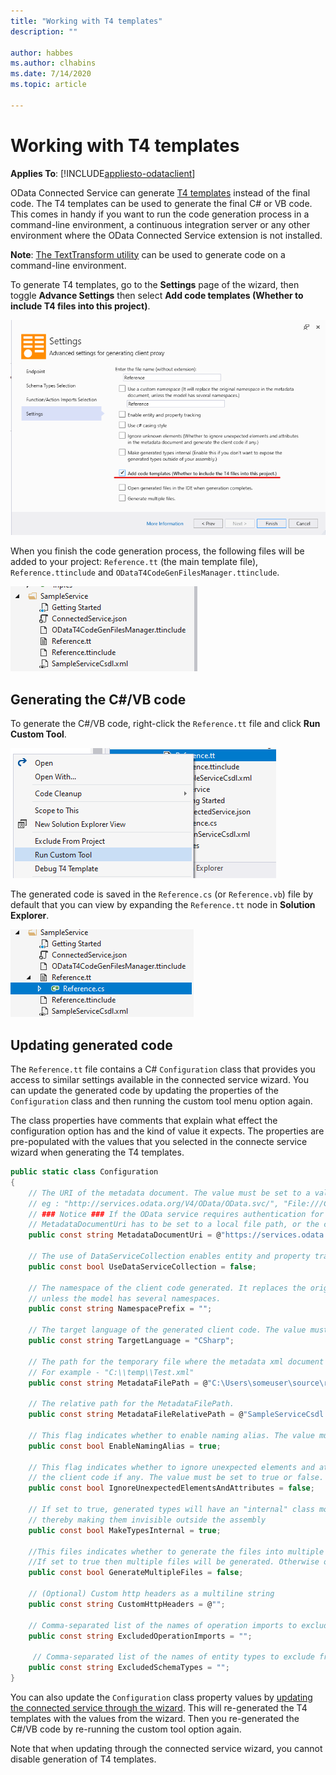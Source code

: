 ```yaml
---
title: "Working with T4 templates"
description: ""

author: habbes
ms.author: clhabins
ms.date: 7/14/2020
ms.topic: article
 
---
```

# Working with T4 templates

**Applies To**: [!INCLUDE[appliesto-odataclient](../includes/appliesto-odataclient-v7.md)]

OData Connected Service can generate [T4 templates](/en-us/visualstudio/modeling/code-generation-and-t4-text-templates?view=vs-2019) instead of the final code. The T4 templates can be used to generate the final C# or VB code. This comes in handy if you want to run the code generation process in a command-line environment, a continuous integration server or any other environment where the OData Connected Service extension is not installed.

**Note**: [The TextTransform utility](/en-us/visualstudio/modeling/generating-files-with-the-texttransform-utility?view=vs-2019) can be used to generate code on a command-line environment.

To generate T4 templates, go to the **Settings** page of the wizard, then toggle **Advance Settings** then select **Add code templates (Whether to include T4 files into this project)**.

![Add T4 templates](../assets/2020-07-17-OCS-t4-templates-setting.png)

When you finish the code generation process, the following files will be added to your project: `Reference.tt` (the main template file), `Reference.ttinclude` and `ODataT4CodeGenFilesManager.ttinclude`.

![Added T4 template files](../assets/2020-07-17-OCS-t4-files.png)

## Generating the C#/VB code

To generate the C#/VB code, right-click the `Reference.tt` file and click **Run Custom Tool**.

![Run custom tool](../assets/2020-07-17-OCS-t4-run-custom-tool.png)

The generated code is saved in the `Reference.cs` (or `Reference.vb`) file by default that you can view by expanding the `Reference.tt` node in **Solution Explorer**.

![Generate C# file](../assets/2020-07-20-OCS-t4-generated-code-file.png)

## Updating generated code

The `Reference.tt` file contains a C# `Configuration` class that provides you access to similar settings available in the connected service wizard. You can update the generated code by updating the properties of the `Configuration` class and then running the custom tool menu option again.

The class properties have comments that explain what effect the configuration option has and the kind of value it expects. The properties are pre-populated with the values that you selected in the connecte service wizard when generating the T4 templates.

```c#
public static class Configuration
{
	// The URI of the metadata document. The value must be set to a valid service document URI or a local file path
    // eg : "http://services.odata.org/V4/OData/OData.svc/", "File:///C:/Odata.edmx", or @"C:\Odata.edmx"
    // ### Notice ### If the OData service requires authentication for accessing the metadata document, the value of
    // MetadataDocumentUri has to be set to a local file path, or the client code generation process will fail.
	public const string MetadataDocumentUri = @"https://services.odata.org/V4/TripPinServiceRW/$metadata";

	// The use of DataServiceCollection enables entity and property tracking. The value must be set to true or false.
	public const bool UseDataServiceCollection = false;

	// The namespace of the client code generated. It replaces the original namespace in the metadata document,
    // unless the model has several namespaces.
	public const string NamespacePrefix = "";

	// The target language of the generated client code. The value must be set to "CSharp" or "VB".
	public const string TargetLanguage = "CSharp";

	// The path for the temporary file where the metadata xml document can be stored. Use this if your metadata is too big to be stored in a string literal. Ensure that you have write permission for this path.
	// For example - "C:\\temp\\Test.xml"
	public const string MetadataFilePath = @"C:\Users\someuser\source\repos\ODataClientExample\ODataClientExample\Connected Services\SampleService\SampleServiceCsdl.xml";

	// The relative path for the MetadataFilePath.
	public const string MetadataFileRelativePath = @"SampleServiceCsdl.xml";

	// This flag indicates whether to enable naming alias. The value must be set to true or false.
	public const bool EnableNamingAlias = true;

	// This flag indicates whether to ignore unexpected elements and attributes in the metadata document and generate
	// the client code if any. The value must be set to true or false.
	public const bool IgnoreUnexpectedElementsAndAttributes = false;

	// If set to true, generated types will have an "internal" class modifier ("Friend" in VB) instead of "public"
	// thereby making them invisible outside the assembly
	public const bool MakeTypesInternal = true;

	//This files indicates whether to generate the files into multiple files or single.
    //If set to true then multiple files will be generated. Otherwise only a single file is generated.
    public const bool GenerateMultipleFiles = false;

	// (Optional) Custom http headers as a multiline string
	public const string CustomHttpHeaders = @"";

	// Comma-separated list of the names of operation imports to exclude from the generated code
	public const string ExcludedOperationImports = "";

     // Comma-separated list of the names of entity types to exclude from the generated code
	public const string ExcludedSchemaTypes = "";
}
```

You can also update the `Configuration` class property values by [updating the connected service through the wizard](../updating-generated-code). This will re-generated the T4 templates with the values from the wizard. Then you re-generated the C#/VB code by re-running the custom tool option again.

Note that when updating through the connected service wizard, you cannot disable generation of T4 templates.

